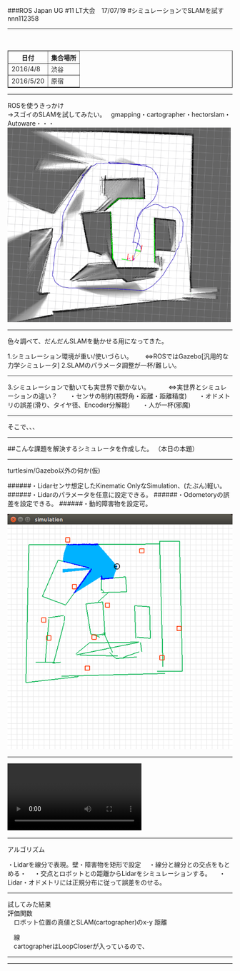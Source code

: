 ###ROS Japan UG #11 LT大会　17/07/19 
#シミュレーションでSLAMを試す
nnn112358

---


<table border="1">
　<tr>
　　<th>日付</th>
　　<th>集合場所</th>
　</tr>
　<tr>
　　<td>2016/4/8</td>
　　<td>渋谷</td>
　</tr>
　<tr>
　　<td>2016/5/20</td>
　　<td>原宿</td>
　</tr>
</table>

---

ROSを使うきっかけ   
 →スゴイのSLAMを試してみたい。  
  gmapping・cartographer・hectorslam・Autoware・・・  
<img src="SLAM_image.png" width="500">

---

色々調べて、だんだんSLAMを動かせる用になってきた。  
<div style="text-align: left;">
1.シミュレーション環境が重い/使いづらい。
&nbsp;&nbsp;&nbsp;    ⇔ROSではGazebo[汎用的な力学シミュレータ]  
2.SLAMのパラメータ調整が一杯/難しい。  
</div>

---

<div style="text-align: left;">
3.シミュレーションで動いても実世界で動かない。   
&nbsp;&nbsp;&nbsp;  　⇔実世界とシミュレーションの違い？   
&nbsp;&nbsp;&nbsp; ・センサの制約(視野角・距離・距離精度)    
&nbsp;&nbsp;&nbsp; ・オドメトリの誤差(滑り、タイヤ径、Encoder分解能)  
&nbsp;&nbsp;&nbsp; ・人が一杯(邪魔)  
</div>

---

そこで、、、    

---

##こんな課題を解決するシミュレータを作成した。
（本日の本題）  

---

turtlesim/Gazebo以外の何か(仮)

<div style="text-align: left;">

######・Lidarセンサ想定したKinematic OnlyなSimulation、(たぶん)軽い。  
######・Lidarのパラメータを任意に設定できる。
######・Odometoryの誤差を設定できる。
######・動的障害物を設定可。  

</div>

![robot](robot_sim.png)


---

![robot_video](robot_sim_video.mp4)

---


アルゴリズム  
<div style="text-align: left;">
 ・Lidarを線分で表現。壁・障害物を矩形で設定  
　・線分と線分との交点をもとめる・  
　・交点とロボットとの距離からLidarをシミュレーションする。  
　・Lidar・オドメトリには正規分布に従って誤差をのせる。  
</div>

---

試してみた結果  
評価関数  
　ロボット位置の真値とSLAM(cartographer)のx-y 距離  

　線  
　cartographerはLoopCloserが入っているので、  

---





---

